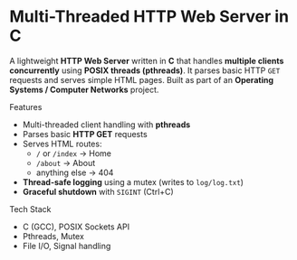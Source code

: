 #  Multi-Threaded HTTP Web Server in C

A lightweight **HTTP Web Server** written in **C** that handles **multiple clients concurrently** using **POSIX threads (pthreads)**. It parses basic HTTP `GET` requests and serves simple HTML pages. Built as part of an **Operating Systems / Computer Networks** project.

Features
- Multi-threaded client handling with **pthreads**
- Parses basic **HTTP GET** requests
- Serves HTML routes:
  - `/` or `/index` → Home
  - `/about` → About
  - anything else → 404
- **Thread-safe logging** using a mutex (writes to `log/log.txt`)
- **Graceful shutdown** with `SIGINT` (Ctrl+C)

Tech Stack
- C (GCC), POSIX Sockets API
- Pthreads, Mutex
- File I/O, Signal handling



